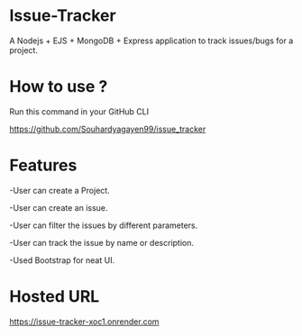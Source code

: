 # Issue-Tracker

A Nodejs + EJS + MongoDB + Express application to track issues/bugs for a project.

# How to use ?

Run this command in your GitHub CLI

https://github.com/Souhardyagayen99/issue_tracker


# Features

-User can create a Project.

-User can create an issue.

-User can filter the issues by different parameters.

-User can track the issue by name or description.

-Used Bootstrap for neat UI.


# Hosted URL

https://issue-tracker-xoc1.onrender.com

